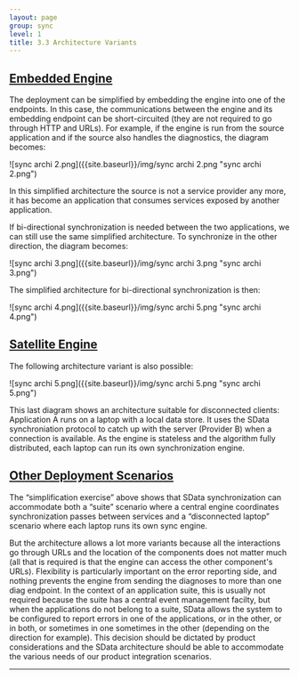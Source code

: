 ```yaml
---
layout: page
group: sync
level: 1
title: 3.3 Architecture Variants
---
```


## <a name="embedded-engine" href="#embedded-engine">Embedded Engine</a>

The deployment can be simplified by embedding the engine into one of the
endpoints. In this case, the communications between the engine and its embedding
endpoint can be short-circuited (they are not required to go through HTTP and
URLs). For example, if the engine is run from the source application and if the
source also handles the diagnostics, the diagram becomes:

![sync archi 2.png]({{site.baseurl}}/img/sync archi 2.png "sync archi 2.png")

In this simplified architecture the source is not a service provider any
more, it has become an application that consumes services exposed by another
application.

If bi-directional synchronization is needed between the two applications, we
can still use the same simplified architecture. To synchronize in the other
direction, the diagram becomes:

![sync archi 3.png]({{site.baseurl}}/img/sync archi 3.png "sync archi 3.png")

The simplified architecture for bi-directional synchronization is then:

![sync archi 4.png]({{site.baseurl}}/img/sync archi 5.png "sync archi 4.png")

## <a name="sattelite-engine" href="#sattelite-engine">Satellite Engine</a>

The following architecture variant is also possible:

![sync archi 5.png]({{site.baseurl}}/img/sync archi 5.png "sync archi 5.png")

This last diagram shows an architecture suitable for disconnected clients:
Application A runs on a laptop with a local data store. It uses the SData
synchroniation protocol to catch up with the server (Provider B) when a
connection is available. As the engine is stateless and the algorithm fully
distributed, each laptop can run its own synchronization engine.

## <a name="other-scenarios" href="#other-scenarios">Other Deployment Scenarios</a>

The “simplification exercise” above shows that SData synchronization can
accommodate both a “suite” scenario where a central engine coordinates
synchronization passes between services and a “disconnected laptop” scenario
where each laptop runs its own sync engine.

But the architecture allows a lot more variants because all the interactions
go through URLs and the location of the components does not matter much (all
that is required is that the engine can access the other component's URLs).
Flexibility is particularly important on the error reporting side, and nothing
prevents the engine from sending the diagnoses to more than one diag endpoint.
In the context of an application suite, this is usually not required because the
suite has a central event management facilty, but when the applications do not
belong to a suite, SData allows the system to be configured to report errors in
one of the applications, or in the other, or in both, or sometimes in one
sometimes in the other (depending on the direction for example). This decision
should be dictated by product considerations and the SData architecture should
be able to accommodate the various needs of our product integration scenarios.

* * *